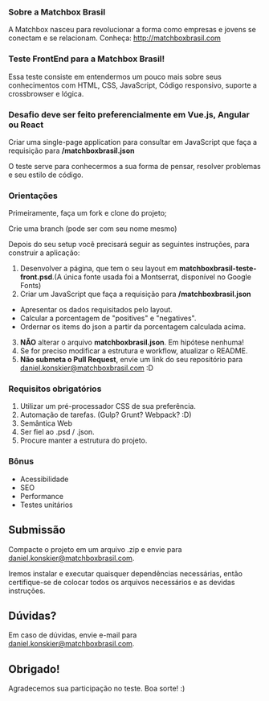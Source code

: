 ### Sobre a Matchbox Brasil
A Matchbox nasceu para revolucionar a forma como empresas e jovens se conectam e se relacionam. Conheça: http://matchboxbrasil.com

### Teste FrontEnd para a Matchbox Brasil!
Essa teste consiste em entendermos um pouco mais sobre seus conhecimentos com HTML, CSS, JavaScript, Código responsivo, suporte a crossbrowser e lógica.


### Desafio deve ser feito preferencialmente em Vue.js, Angular ou React

Criar uma single-page application para consultar em JavaScript que faça a requisição para **/matchboxbrasil.json**

O teste serve para conhecermos a sua forma de pensar, resolver problemas e seu estilo de código.

### Orientações

Primeiramente, faça um fork e clone do projeto;

Crie uma branch (pode ser com seu nome mesmo)

Depois do seu setup você precisará seguir as seguintes instruções, para construir a aplicação:

1. Desenvolver a página, que tem o seu layout em **matchboxbrasil-teste-front.psd**.(A única fonte usada foi a Montserrat, disponível no Google Fonts)
2. Criar um JavaScript que faça a requisição para **/matchboxbrasil.json**
  * Apresentar os dados requisitados pelo layout.
  * Calcular a porcentagem de "positives" e "negatives".
  * Ordernar os items do json a partir da porcentagem calculada acima.
3.  **NÃO** alterar o arquivo **matchboxbrasil.json**. Em hipótese nenhuma!
4. Se for preciso modificar a estrutura e workflow, atualizar o README.
5. **Não submeta o Pull Request**, envie um link do seu repositório para daniel.konskier@matchboxbrasil.com :D

### Requisitos obrigatórios
1. Utilizar um pré-processador CSS de sua preferência.
2. Automação de tarefas. (Gulp? Grunt? Webpack? :D)
3. Semântica Web
5. Ser fiel ao .psd / .json.
6. Procure manter a estrutura do projeto.
  
### Bônus
- Acessibilidade
- SEO
- Performance  
- Testes unitários

## Submissão

Compacte o projeto em um arquivo .zip e envie para daniel.konskier@matchboxbrasil.com.

Iremos instalar e executar quaisquer dependências necessárias, então certifique-se de colocar todos os arquivos necessários e as devidas instruções.

## Dúvidas?

Em caso de dúvidas, envie e-mail para daniel.konskier@matchboxbrasil.com.

## Obrigado!

Agradecemos sua participação no teste. Boa sorte! :)